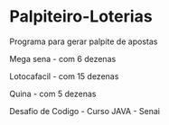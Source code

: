 # Palpiteiro-Loterias

Programa para gerar palpite de apostas

Mega sena - com 6 dezenas

Lotocafacil - com 15 dezenas

Quina - com 5 dezenas

Desafio de Codigo - Curso JAVA - Senai
